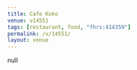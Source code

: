 ```yaml
---
title: Cafe Koko
venue: v14551
tags: [restaurant, food, "fhrs:414359"]
permalink: /v/14551/
layout: venue
---
```

null